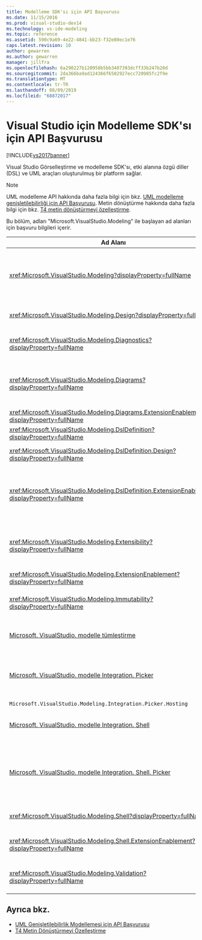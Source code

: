 ```yaml
---
title: Modelleme SDK'sı için API Başvurusu
ms.date: 11/15/2016
ms.prod: visual-studio-dev14
ms.technology: vs-ide-modeling
ms.topic: reference
ms.assetid: 590c9a69-4e22-4841-bb23-f32e80ec1e76
caps.latest.revision: 10
author: gewarren
ms.author: gewarren
manager: jillfra
ms.openlocfilehash: 6a290227b120958b5bb3407393dcff33b247b20d
ms.sourcegitcommit: 2da366ba9ad124366f6502927ecc720985fc2f9e
ms.translationtype: MT
ms.contentlocale: tr-TR
ms.lasthandoff: 08/09/2019
ms.locfileid: "68872017"
---
```

# <a name="api-reference-for-modeling-sdk-for-visual-studio"></a>Visual Studio için Modelleme SDK'sı için API Başvurusu
[!INCLUDE[vs2017banner](../includes/vs2017banner.md)]

Visual Studio Görselleştirme ve modelleme SDK'sı, etki alanına özgü diller (DSL) ve UML araçları oluşturulmuş bir platform sağlar.

> [!NOTE]
> UML modelleme API hakkında daha fazla bilgi için bkz. [UML modelleme genişletilebilirliği için API Başvurusu](../modeling/api-reference-for-uml-modeling-extensibility.md). Metin dönüştürme hakkında daha fazla bilgi için bkz. [T4 metin dönüştürmeyi özelleştirme](../modeling/customizing-t4-text-transformation.md).

 Bu bölüm, adları "Microsoft.VisualStudio.Modeling" ile başlayan ad alanları için başvuru bilgileri içerir.

|Ad Alanı|İçerik|
|---------------|-------------|
|<xref:Microsoft.VisualStudio.Modeling?displayProperty=fullName>|Bir DSL içinde tanımladığınız tüm etki alanı sınıflarının temel sınıf ModelElement gibi sınıflar.|
|<xref:Microsoft.VisualStudio.Modeling.Design?displayProperty=fullName>|Bir DSL tanımının bir parçası form sınıflar.|
|<xref:Microsoft.VisualStudio.Modeling.Diagnostics?displayProperty=fullName>|Model Store Görüntüleyicisi ve performans ölçümü araçlar.|
|<xref:Microsoft.VisualStudio.Modeling.Diagrams?displayProperty=fullName>|Bir DSL içinde tanımladığınız tüm şekiller temel sınıfı olan ShapeElement gibi sınıflar.|
|<xref:Microsoft.VisualStudio.Modeling.Diagrams.ExtensionEnablement?displayProperty=fullName>|Hareket ve seçim yöntemleri.|
|<xref:Microsoft.VisualStudio.Modeling.DslDefinition?displayProperty=fullName>|DSL tanımını Tasarımcı API'si.|
|<xref:Microsoft.VisualStudio.Modeling.DslDefinition.Design?displayProperty=fullName>|İç sınıflar DSL tanımını tasarımcının.|
|<xref:Microsoft.VisualStudio.Modeling.DslDefinition.ExtensionEnablement?displayProperty=fullName>|DSL Tasarımcısı komutlar ve hareketler doğrulama ile genişletmenizi sağlayan öznitelikler.|
|<xref:Microsoft.VisualStudio.Modeling.Extensibility?displayProperty=fullName>|DSL genişletilebilirlik uygulamak ModelElement için genişletme yöntemleri.|
|<xref:Microsoft.VisualStudio.Modeling.ExtensionEnablement?displayProperty=fullName>|Genişletilebilirlik öznitelikleri|
|<xref:Microsoft.VisualStudio.Modeling.Immutability?displayProperty=fullName>|Salt okunur bir modelin parçalarını yapmanızı sağlar.|
|[Microsoft. VisualStudio. modelle tümleştirme](/previous-versions/ee904412(v=vs.140))|Yardımcı olan Modelbus API farklı modelleri tümleştirin.|
|[Microsoft. VisualStudio. modelle Integration. Picker](/previous-versions/ee904394(v=vs.140))|İletişim kutusu, kullanıcıların modelleri ve Modelbus başvuru oluşturmak için öğeleri sağlar.|
|`Microsoft.VisualStudio.Modeling.Integration.Picker.Hosting`|Seçici hizmeti.|
|[Microsoft. VisualStudio. modelle Integration. Shell](/previous-versions/ee869435(v=vs.140))|Modelbus bağdaştırıcısı framework [!INCLUDE[vsprvs](../includes/vsprvs-md.md)].|
|[Microsoft. VisualStudio. modelle Integration. Shell. Picker](/previous-versions/ee886769(v=vs.140))|Seçici iletişim kutusu, kullanıcıların modelleri Modelbus başvuru oluşturmak için öğeleri gidip olanak sağlar.|
|<xref:Microsoft.VisualStudio.Modeling.Shell?displayProperty=fullName>|DSL'ler arasında arabirim ve [!INCLUDE[vsprvs](../includes/vsprvs-md.md)].|
|<xref:Microsoft.VisualStudio.Modeling.Shell.ExtensionEnablement?displayProperty=fullName>|(Bağlam) kısayol menü komutları tanımlamanızı sağlar.|
|<xref:Microsoft.VisualStudio.Modeling.Validation?displayProperty=fullName>|Doğrulama kısıtlamaları tanımlama olanak tanır.|

## <a name="see-also"></a>Ayrıca bkz.

- [UML Genişletilebilirlik Modellemesi için API Başvurusu](../modeling/api-reference-for-uml-modeling-extensibility.md)
- [T4 Metin Dönüştürmeyi Özelleştirme](../modeling/customizing-t4-text-transformation.md)
